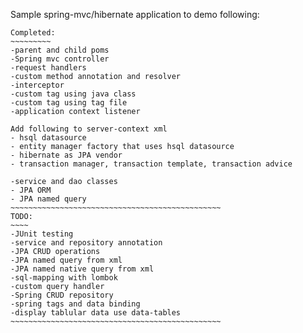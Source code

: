 Sample spring-mvc/hibernate application to demo following:
~~~~~~~~~~~~~~~~~~~~~~~~~~~~~~~~~~~~~~~~~~~~~~~~~~~~~~~~~~~~
Completed:
~~~~~~~~~
-parent and child poms
-Spring mvc controller
-request handlers
-custom method annotation and resolver
-interceptor
-custom tag using java class
-custom tag using tag file
-application context listener

Add following to server-context xml
- hsql datasource
- entity manager factory that uses hsql datasource
- hibernate as JPA vendor
- transaction manager, transaction template, transaction advice 

-service and dao classes
- JPA ORM
- JPA named query
~~~~~~~~~~~~~~~~~~~~~~~~~~~~~~~~~~~~~~~~~~~~~~~
TODO:
~~~~
-JUnit testing
-service and repository annotation
-JPA CRUD operations
-JPA named query from xml
-JPA named native query from xml
-sql-mapping with lombok
-custom query handler
-Spring CRUD repository
-spring tags and data binding
-display tablular data use data-tables
~~~~~~~~~~~~~~~~~~~~~~~~~~~~~~~~~~~~~~~~~~~~~~~

